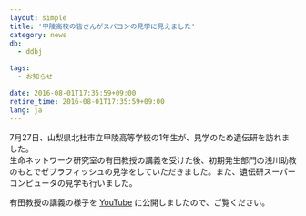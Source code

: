 ```yaml
---
layout: simple
title: '甲陵高校の皆さんがスパコンの見学に見えました'
category: news
db:
  - ddbj

tags:
  - お知らせ

date: 2016-08-01T17:35:59+09:00
retire_time: 2016-08-01T17:35:59+09:00
lang: ja
---
```


<p>7月27日、山梨県北杜市立甲陵高等学校の1年生が、見学のため遺伝研を訪れました。<br>生命ネットワーク研究室の有田教授の講義を受けた後、初期発生部門の浅川助教のもとでゼブラフィッシュの見学をしていただきました。また、遺伝研スーパーコンピュータの見学も行いました。</p>

<p>有田教授の講義の様子を <a href="https://www.youtube.com/user/DDBJvideo">YouTube</a> に公開しましたので、ご覧ください。</p>
